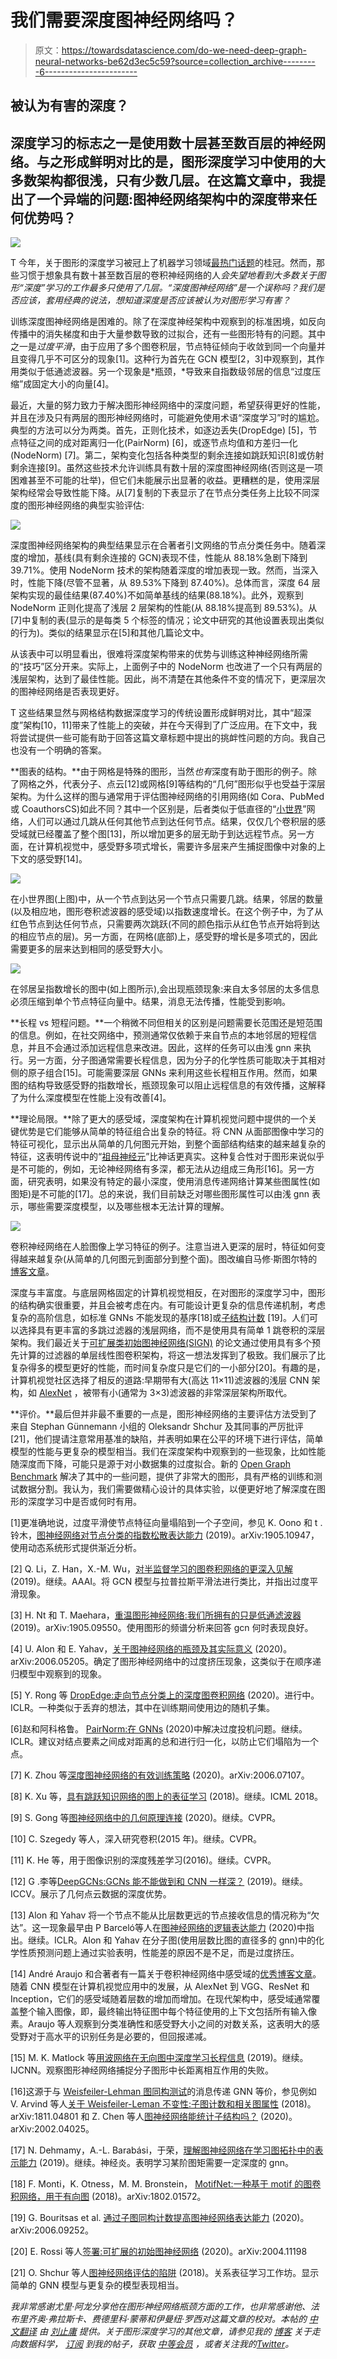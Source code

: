 # 我们需要深度图神经网络吗？

> 原文：<https://towardsdatascience.com/do-we-need-deep-graph-neural-networks-be62d3ec5c59?source=collection_archive---------6----------------------->

## 被认为有害的深度？

## 深度学习的标志之一是使用数十层甚至数百层的神经网络。与之形成鲜明对比的是，图形深度学习中使用的大多数架构都很浅，只有少数几层。在这篇文章中，我提出了一个异端的问题:图神经网络架构中的深度带来任何优势吗？

![](img/f4c0447895af69b877fc0f9487726314.png)

T 今年，关于图形的深度学习被冠上了机器学习领域[最热门话题](https://twitter.com/prlz77/status/1178662575900368903)的桂冠。然而，那些习惯于想象具有数十甚至数百层的卷积神经网络的人*会失望地看到大多数关于图形“深度”学习的工作最多只使用了几层。“深度图神经网络”是一个误称吗？我们是否应该，套用经典的说法，想知道深度是否应该被认为对图形学习有害？*

训练深度图神经网络是困难的。除了在深度神经架构中观察到的标准困境，如反向传播中的消失梯度和由于大量参数导致的过拟合，还有一些图形特有的问题。其中之一是*过度平滑*，由于应用了多个图卷积层，节点特征倾向于收敛到同一个向量并且变得几乎不可区分的现象[1]。这种行为首先在 GCN 模型[2，3]中观察到，其作用类似于低通滤波器。另一个现象是*瓶颈，*导致来自指数级邻居的信息“过度压缩”成固定大小的向量[4]。

最近，大量的努力致力于解决图形神经网络中的深度问题，希望获得更好的性能，并且在涉及只有两层的图形神经网络时，可能避免使用术语“深度学习”时的尴尬。典型的方法可以分为两类。首先，正则化技术，如逐边丢失(DropEdge) [5]，节点特征之间的成对距离归一化(PairNorm) [6]，或逐节点均值和方差归一化(NodeNorm) [7]。第二，架构变化包括各种类型的剩余连接如跳跃知识[8]或仿射剩余连接[9]。虽然这些技术允许训练具有数十层的深度图神经网络(否则这是一项困难甚至不可能的壮举)，但它们未能展示出显著的收益。更糟糕的是，使用深层架构经常会导致性能下降。从[7]复制的下表显示了在节点分类任务上比较不同深度的图形神经网络的典型实验评估:

![](img/7437822e50f8bd10bc4df6be0454c976.png)

深度图神经网络架构的典型结果显示在合著者引文网络的节点分类任务中。随着深度的增加，基线(具有剩余连接的 GCN)表现不佳，性能从 88.18%急剧下降到 39.71%。使用 NodeNorm 技术的架构随着深度的增加表现一致。然而，当深入时，性能下降(尽管不显著，从 89.53%下降到 87.40%)。总体而言，深度 64 层架构实现的最佳结果(87.40%)不如简单基线的结果(88.18%)。此外，观察到 NodeNorm 正则化提高了浅层 2 层架构的性能(从 88.18%提高到 89.53%)。从[7]中复制的表(显示的是每类 5 个标签的情况；论文中研究的其他设置表现出类似的行为)。类似的结果显示在[5]和其他几篇论文中。

从该表中可以明显看出，很难将深度架构带来的优势与训练这种神经网络所需的“技巧”区分开来。实际上，上面例子中的 NodeNorm 也改进了一个只有两层的浅层架构，达到了最佳性能。因此，尚不清楚在其他条件不变的情况下，更深层次的图神经网络是否表现更好。

T 这些结果显然与网格结构数据深度学习的传统设置形成鲜明对比，其中“超深度”架构[10，11]带来了性能上的突破，并在今天得到了广泛应用。在下文中，我将尝试提供一些可能有助于回答这篇文章标题中提出的挑衅性问题的方向。我自己也没有一个明确的答案。

**图表的结构。**由于网格是特殊的图形，当然*也有*深度有助于图形的例子。除了网格之外，代表分子、点云[12]或网格[9]等结构的“几何”图形似乎也受益于深层架构。为什么这样的图与通常用于评估图神经网络的引用网络(如 Cora、PubMed 或 CoauthorsCS)如此不同？其中一个区别是，后者类似于低直径的“[小世界](https://en.wikipedia.org/wiki/Small-world_network)”网络，人们可以通过几跳从任何其他节点到达任何节点。结果，仅仅几个卷积层的感受域就已经覆盖了整个图[13]，所以增加更多的层无助于到达远程节点。另一方面，在计算机视觉中，感受野多项式增长，需要许多层来产生捕捉图像中对象的上下文的感受野[14]。

![](img/9408f48d6eb41a43c7794ed2424a9377.png)

在小世界图(上图)中，从一个节点到达另一个节点只需要几跳。结果，邻居的数量(以及相应地，图形卷积滤波器的感受域)以指数速度增长。在这个例子中，为了从红色节点到达任何节点，只需要两次跳跃(不同的颜色指示从红色节点开始将到达的相应节点的层)。另一方面，在网格(底部)上，感受野的增长是多项式的，因此需要更多的层来达到相同的感受野大小。

![](img/f54af546835e38a0fc3fa2f6b5ef038a.png)

在邻居呈指数增长的图中(如上图所示),会出现瓶颈现象:来自太多邻居的太多信息必须压缩到单个节点特征向量中。结果，消息无法传播，性能受到影响。

**长程 vs 短程问题。**一个稍微不同但相关的区别是问题需要长范围还是短范围的信息。例如，在社交网络中，预测通常仅依赖于来自节点的本地邻居的短程信息，并且不会通过添加远程信息来改进。因此，这样的任务可以由浅 gnn 来执行。另一方面，分子图通常需要长程信息，因为分子的化学性质可能取决于其相对侧的原子组合[15]。可能需要深层 GNNs 来利用这些长程相互作用。然而，如果图的结构导致感受野的指数增长，瓶颈现象可以阻止远程信息的有效传播，这解释了为什么深度模型在性能上没有改善[4]。

**理论局限。**除了更大的感受域，深度架构在计算机视觉问题中提供的一个关键优势是它们能够从简单的特征组合出复杂的特征。将 CNN 从面部图像中学习的特征可视化，显示出从简单的几何图元开始，到整个面部结构结束的越来越复杂的特征，这表明传说中的“[祖母神经元](https://en.wikipedia.org/wiki/Grandmother_cell#:~:text=The%20grandmother%20cell%2C%20sometimes%20called,as%20his%20or%20her%20grandmother.)”比神话更真实。这种复合性对于图形来说似乎是不可能的，例如，无论神经网络有多深，都无法从边组成三角形[16]。另一方面，研究表明，如果没有特定的最小深度，使用消息传递网络计算某些图属性(如图矩)是不可能的[17]。总的来说，我们目前缺乏对哪些图形属性可以由浅 gnn 表示，哪些需要深度模型，以及哪些根本无法计算的理解。

![](img/e80edabb9dc63e507375cdb831fd7b64.png)

卷积神经网络在人脸图像上学习特征的例子。注意当进入更深的层时，特征如何变得越来越复杂(从简单的几何图元到面部分到整个面)。图改编自马修·斯图尔特的[博客文章](/advanced-topics-in-deep-convolutional-neural-networks-71ef1190522d)。

深度与丰富度。与底层网格固定的计算机视觉相反，在对图形的深度学习中，图形的结构确实很重要，并且会被考虑在内。有可能设计更复杂的信息传递机制，考虑复杂的高阶信息，如标准 GNNs 不能发现的基序[18]或[子结构计数](/beyond-weisfeiler-lehman-using-substructures-for-provably-expressive-graph-neural-networks-d476ad665fa3) [19]。人们可以选择具有更丰富的多跳过滤器的浅层网络，而不是使用具有简单 1 跳卷积的深层架构。我们最近关于[可扩展类初始图神经网络(SIGN)](https://medium.com/@michael.bronstein/simple-scalable-graph-neural-networks-7eb04f366d07) 的论文通过使用具有多个预先计算的过滤器的单层线性图卷积架构，将这一想法发挥到了极致。我们展示了比复杂得多的模型更好的性能，而时间复杂度只是它们的一小部分[20]。有趣的是，计算机视觉社区选择了相反的道路:早期带有大(高达 11×11)滤波器的浅层 CNN 架构，如 [AlexNet](https://en.wikipedia.org/wiki/AlexNet) ，被带有小(通常为 3×3)滤波器的非常深层架构所取代。

**评价。**最后但并非最不重要的一点是，图形神经网络的主要评估方法受到了来自 Stephan Günnemann 小组的 Oleksandr Shchur 及其同事的严厉批评[21]，他们提请注意常用基准的缺陷，并表明如果在公平的环境下进行评估，简单模型的性能与更复杂的模型相当。我们在深度架构中观察到的一些现象，比如性能随深度而下降，可能只是源于对小数据集的过度拟合。新的 [Open Graph Benchmark](https://ogb.stanford.edu/) 解决了其中的一些问题，提供了非常大的图形，具有严格的训练和测试数据分割。我认为，我们需要做精心设计的具体实验，以便更好地了解深度在图形的深度学习中是否或何时有用。

[1]更准确地说，过度平滑使节点特征向量塌陷到一个子空间，参见 K. Oono 和 t .铃木，[图神经网络对节点分类的指数松散表达能力](https://arxiv.org/pdf/1905.10947.pdf) (2019)。arXiv:1905.10947，使用动态系统形式提供渐近分析。

[2] Q. Li，Z. Han，X.-M. Wu，[对半监督学习的图卷积网络的更深入见解](https://www.aaai.org/ocs/index.php/AAAI/AAAI18/paper/download/16098/16553) (2019)。继续。AAAI。将 GCN 模型与拉普拉斯平滑法进行类比，并指出过度平滑现象。

[3] H. Nt 和 T. Maehara，[重温图形神经网络:我们所拥有的只是低通滤波器](https://arxiv.org/pdf/1905.09550.pdf) (2019)。arXiv:1905.09550。使用图形的频谱分析来回答 gcn 何时表现良好。

[4] U. Alon 和 E. Yahav，[关于图神经网络的瓶颈及其实际意义](https://arxiv.org/pdf/2006.05205.pdf) (2020)。arXiv:2006.05205。确定了图形神经网络中的过度挤压现象，这类似于在顺序递归模型中观察到的现象。

[5] Y. Rong 等 [DropEdge:走向节点分类上的深度图卷积网络](https://openreview.net/pdf?id=Hkx1qkrKPr) (2020)。进行中。ICLR。一种类似于丢弃的想法，其中在训练期间使用边的随机子集。

[6]赵和阿科格鲁。 [PairNorm:在 GNNs](https://arxiv.org/pdf/1909.12223.pdf) (2020)中解决过度投机问题。继续。ICLR。建议对结点要素之间成对距离的总和进行归一化，以防止它们塌陷为一个点。

[7] K. Zhou 等[深度图神经网络的有效训练策略](https://arxiv.org/abs/2006.07107) (2020)。arXiv:2006.07107。

[8] K. Xu 等，[具有跳跃知识网络的图上的表征学习](https://arxiv.org/pdf/1806.03536.pdf) (2018)。继续。ICML 2018。

[9] S. Gong 等[图神经网络中的几何原理连接](https://openaccess.thecvf.com/content_CVPR_2020/papers/Gong_Geometrically_Principled_Connections_in_Graph_Neural_Networks_CVPR_2020_paper.pdf) (2020)。继续。CVPR。

[10] C. Szegedy 等人，深入研究卷积(2015 年)。继续。CVPR。

[11] K. He 等，用于图像识别的深度残差学习(2016)。继续。CVPR。

[12] G .李等[DeepGCNs:GCNs 能不能做到和 CNN 一样深？](https://arxiv.org/pdf/1904.03751.pdf) (2019)。继续。ICCV。展示了几何点云数据的深度优势。

[13] Alon 和 Yahav 将一个节点不能从比层数更远的节点接收信息的情况称为“欠达”。这一现象最早由 P Barceló等人在[图神经网络的逻辑表达能力](https://openreview.net/pdf?id=r1lZ7AEKvB) (2020)中指出。继续。ICLR。Alon 和 Yahav 在分子图(使用层数比图的直径多的 gnn)中的化学性质预测问题上通过实验表明，性能差的原因不是不足，而是过度挤压。

[14] André Araujo 和合著者有一篇关于卷积神经网络中感受域的[优秀博客文章](https://distill.pub/2019/computing-receptive-fields/)。随着 CNN 模型在计算机视觉应用中的发展，从 AlexNet 到 VGG、ResNet 和 Inception，它们的感受域随着层数的增加而增加。在现代架构中，感受域通常覆盖整个输入图像，即，最终输出特征图中每个特征使用的上下文包括所有输入像素。Araujo 等人观察到分类准确性和感受野大小之间的对数关系，这表明大的感受野对于高水平的识别任务是必要的，但回报递减。

[15] M. K. Matlock 等[用波网络在无向图中深度学习长程信息](https://arxiv.org/pdf/1810.12153.pdf) (2019)。继续。IJCNN。观察图形神经网络捕捉分子图形中长距离相互作用的失败。

[16]这源于与 [Weisfeiler-Lehman 图同构测试](/expressive-power-of-graph-neural-networks-and-the-weisefeiler-lehman-test-b883db3c7c49)的消息传递 GNN 等价，参见例如 V. Arvind 等人[关于 Weisfeiler-Leman 不变性:子图计数和相关图属性](https://arxiv.org/abs/1811.04801) (2018)。arXiv:1811.04801 和 Z. Chen 等人[图神经网络能统计子结构吗？](https://arxiv.org/abs/2002.04025) (2020)。arXiv:2002.04025。

[17] N. Dehmamy，A.-L. Barabási，于荣，[理解图神经网络在学习图拓扑中的表示能力](https://papers.nips.cc/paper/9675-understanding-the-representation-power-of-graph-neural-networks-in-learning-graph-topology.pdf) (2019)。继续。神经炎。表明学习某阶图矩需要一定深度的 gnn。

[18] F. Monti，K. Otness，M. M. Bronstein， [MotifNet:一种基于 motif 的图卷积网络，用于有向图](https://arxiv.org/pdf/1802.01572) (2018)。arXiv:1802.01572。

[19] G. Bouritsas et al. [通过子图同构计数提高图神经网络表达能力](https://arxiv.org/abs/2006.09252) (2020)。arXiv:2006.09252。

[20] E. Rossi 等人[签署:可扩展的初始图神经网络](https://arxiv.org/pdf/2004.11198) (2020)。arXiv:2004.11198

[21] O. Shchur 等人[图神经网络评估的陷阱](https://arxiv.org/pdf/1811.05868.pdf) (2018)。关系表征学习工作坊。显示简单的 GNN 模型与更复杂的模型表现相当。

*我非常感谢尤里·阿龙分享他在图形神经网络瓶颈方面的工作，也非常感谢他、法布里齐奥·弗拉斯卡、费德里科·蒙蒂和伊曼纽·罗西对这篇文章的校对。本帖的* [*中文翻译*](https://www.infoq.cn/article/4wZrGLeyyUghWLaF6DVi) *由* [*刘止庸*](https://medium.com/@zhiyongliu) *提供。关于图形深度学习的其他文章，请参见我的* [*博客*](https://towardsdatascience.com/graph-deep-learning/home) *关于走向数据科学，* [*订阅*](https://michael-bronstein.medium.com/subscribe) *到我的帖子，获取* [*中等会员*](https://michael-bronstein.medium.com/membership) *，或者关注我的*[*Twitter*](https://twitter.com/mmbronstein)*。*